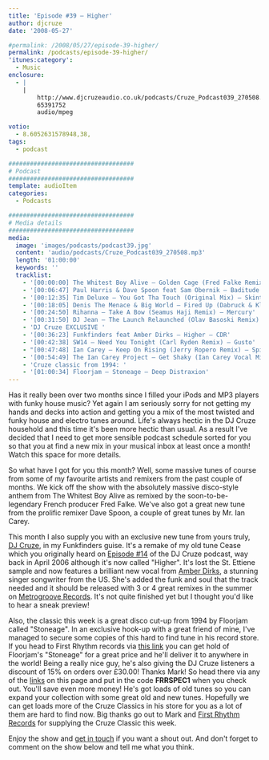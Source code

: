 ```yaml
---
title: 'Episode #39 – Higher'
author: djcruze
date: '2008-05-27'

#permalink: /2008/05/27/episode-39-higher/
permalink: /podcasts/episode-39-higher/
'itunes:category':
  - Music
enclosure:
  - |
    |
        http://www.djcruzeaudio.co.uk/podcasts/Cruze_Podcast039_270508.mp3
        65391752
        audio/mpeg

votio:
  - 8.6052631578948,38,
tags:
  - podcast

###################################
# Podcast
###################################
template: audioItem
categories:
  - Podcasts

###################################
# Media details
###################################
media:
  image: 'images/podcasts/podcast39.jpg'
  content: 'audio/podcasts/Cruze_Podcast039_270508.mp3'
  length: '01:00:00'
  keywords: ''
  tracklist:
    - '[00:00:00] The Whitest Boy Alive – Golden Cage (Fred Falke Remix) – Modular'
    - '[00:06:47] Paul Harris & Dave Spoon feat Sam Obernik – Baditude (Club Mix) – Toolroom Records'
    - '[00:12:35] Tim Deluxe – You Got Tha Touch (Original Mix) – Skint'
    - '[00:18:05] Denis The Menace & Big World – Fired Up (Dabruck & Klein Mix) – 3Beat Blue'
    - '[00:24:50] Rihanna – Take A Bow (Seamus Haji Remix) – Mercury'
    - '[00:31:50] DJ Jean – The Launch Relaunched (Olav Basoski Remix) – House Trained'
    - 'DJ Cruze EXCLUSIVE '
    - '[00:36:23] Funkfinders feat Amber Dirks – Higher – CDR'
    - '[00:42:38] SW14 – Need You Tonight (Carl Ryden Remix) – Gusto'
    - "[00:47:48] Ian Carey – Keep On Rising (Jerry Ropero Remix) – Spinnin' Records"
    - '[00:54:49] The Ian Carey Project – Get Shaky (Ian Carey Vocal Mix) – GFAB Records'
    - 'Cruze classic from 1994: '
    - '[01:00:34] Floorjam – Stoneage – Deep Distraxion'
---
```


Has it really been over two months since I filled your iPods and MP3 players with funky house music? Yet again I am seriously sorry for not getting my hands and decks into action and getting you a mix of the most twisted and funky house and electro tunes around. Life's always hectic in the DJ Cruze household and this time it's been more hectic than usual. As a result I've decided that I need to get more sensible podcast schedule sorted for you so that you at find a new mix in your musical inbox at least once a month! Watch this space for more details.

So what have I got for you this month? Well, some massive tunes of course from some of my favourite artists and remixers from the past couple of months. We kick off the show with the absolutely massive disco-style anthem from The Whitest Boy Alive as remixed by the soon-to-be-legendary French producer Fred Falke. We've also got a great new tune from the prolific remixer Dave Spoon, a couple of great tunes by Mr. Ian Carey.

This month I also supply you with an exclusive new tune from yours truly, [DJ Cruze][1], in my Funkfinders guise. It's a remake of my old tune Cease which you originally heard on [Episode #14][2] of the DJ Cruze podcast, way back in April 2006 although it's now called "Higher". It's lost the St. Ettiene sample and now features a brilliant new vocal from [Amber Dirks][3], a stunning singer songwriter from the US. She's added the funk and soul that the track needed and it should be released with 3 or 4 great remixes in the summer on [Metrogroove Records][4]. It's not quite finished yet but I thought you'd like to hear a sneak preview!

Also, the classic this week is a great disco cut-up from 1994 by Floorjam called "Stoneage". In an exclusive hook-up with a great friend of mine, I've managed to secure some copies of this hard to find tune in his record store. If you head to First Rhythm records via [this link][5] you can get hold of Floorjam's "Stoneage" for a great price and he'll deliver it to anywhere in the world! Being a really nice guy, he's also giving the DJ Cruze listeners a discount of 15% on orders over £30.00! Thanks Mark! So head there via any of the [links][5] on this page and put in the code **FRRSPEC1** when you check out. You'll save even more money! He's got loads of old tunes so you can expand your collection with some great old and new tunes. Hopefully we can get loads more of the Cruze Classics in his store for you as a lot of them are hard to find now. Big thanks go out to Mark and [First Rhythm Records][5] for supplying the Cruze Classic this week.

Enjoy the show and [get in touch][6] if you want a shout out. And don't forget to comment on the show below and tell me what you think.

[1]: http://www.djcruze.co.uk
[2]: http://www.djcruze.co.uk/cms/2006/04/21/episode-14-cease/
[3]: http://www.myspace.com/ambersings4real
[4]: http://www.myspace.com/metrogrooverecords
[5]: http://www.firstrhythm.co.uk/cruze-classics.asp?at=400
[6]: /cms/contact/
[7]: http://www.djcruze.co.uk/cms/wp-content/DownloadButton.gif
[8]: http://www.djcruzeaudio.co.uk/podcasts/Cruze_Podcast039_270508.mp3

